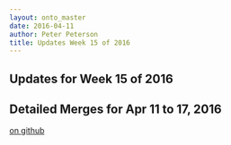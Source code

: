 ```yaml
---
layout: onto_master
date: 2016-04-11
author: Peter Peterson
title: Updates Week 15 of 2016
---
```

Updates for Week 15 of 2016
---------------------------

Detailed Merges for Apr 11 to 17, 2016
--------------------------------------
[on github](https://github.com/mantidproject/mantid/pulls?q=is%3Apr+merged%3A2016-04-12..2016-04-17)

